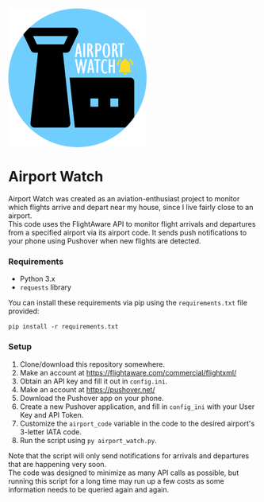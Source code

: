 ![Airport Watch Logo](logo.png)
# Airport Watch  
Airport Watch was created as an aviation-enthusiast project to monitor which flights arrive and depart near my house, since I live fairly close to an airport.  
This code uses the FlightAware API to monitor flight arrivals and departures from a specified airport via its airport code. It sends push notifications to your phone using Pushover when new flights are detected.

### Requirements

- Python 3.x
- `requests` library

You can install these requirements via pip using the `requirements.txt` file provided:

```
pip install -r requirements.txt
```

### Setup

1. Clone/download this repository somewhere.
2. Make an account at https://flightaware.com/commercial/flightxml/
3. Obtain an API key and fill it out in `config.ini`.
4. Make an account at https://pushover.net/
5. Download the Pushover app on your phone.
6. Create a new Pushover application, and fill in `config_ini` with your User Key and API Token.
7. Customize the `airport_code` variable in the code to the desired airport's 3-letter IATA code.
10. Run the script using `py airport_watch.py`.

Note that the script will only send notifications for arrivals and departures that are happening very soon.  
The code was designed to minimize as many API calls as possible, but running this script for a long time may run up a few costs as some information needs to be queried again and again. 
